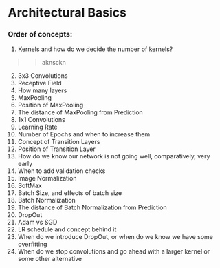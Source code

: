 # Architectural Basics

### Order of concepts:
1. Kernels and how do we decide the number of kernels?
>> aknsckn
2. 3x3 Convolutions
3. Receptive Field
4. How many layers
5. MaxPooling
6. Position of MaxPooling
7. The distance of MaxPooling from Prediction
8. 1x1 Convolutions
9. Learning Rate
10. Number of Epochs and when to increase them
11. Concept of Transition Layers
12. Position of Transition Layer
13. How do we know our network is not going well, comparatively, very early
14. When to add validation checks
15. Image Normalization
16. SoftMax
17. Batch Size, and effects of batch size
18. Batch Normalization
19. The distance of Batch Normalization from Prediction
20. DropOut
21. Adam vs SGD
22. LR schedule and concept behind it
23. When do we introduce DropOut, or when do we know we have some overfitting
24. When do we stop convolutions and go ahead with a larger kernel or some other alternative
